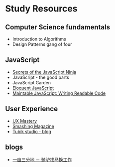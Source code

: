 # Study Resources

## Computer Science fundamentals
- Introduction to Algorithms
- Design Patterns gang of four

## JavaScript
- [Secrets of the JavaScript Ninja](https://www.amazon.com/Secrets-JavaScript-Ninja-John-Resig/dp/1617292850)
- JavaScript - the good parts
- JavaScript Garden
- [Eloquent JavaScript](http://eloquentjavascript.net/)
- [Maintable JavaScript: Writing Readable Code](https://www.amazon.com/Maintainable-JavaScript-Writing-Readable-Code/dp/1449327680)

## User Experience
- [UX Mastery](http://uxmastery.com/)
- [Smashing Magazine](https://www.smashingmagazine.com)
- [Tubik studio - blog](https://tubikstudio.com/the-ultimate-guide-to-creating-a-mobile-application/)

## blogs
- [一亩三分地 － 骑驴找马换工作](http://www.1point3acres.com/bbs/forum.php?mod=viewthread&tid=184542&extra=page%3D1%26filter%3Dsortid%26sortid%3D192%26sortid%3D192)
